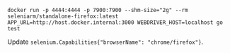 ```
docker run -p 4444:4444 -p 7900:7900 --shm-size="2g" --rm seleniarm/standalone-firefox:latest
APP_URL=http://host.docker.internal:3000 WEBDRIVER_HOST=localhost go test
```

Update `selenium.Capabilities{"browserName": "chrome/firefox"}`.
